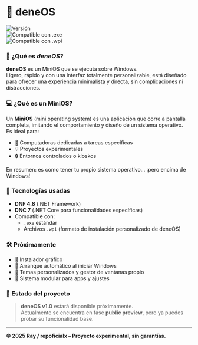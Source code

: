 # 🧠 deneOS  
![Versión](https://img.shields.io/badge/v0.1-public_preview-blue)  
![Compatible con .exe](https://img.shields.io/badge/exe-compatible-darkgreen)  
![Compatible con .wpi](https://img.shields.io/badge/wpi-compatible-skyblue)

### 📌 ¿Qué es *deneOS*?

**deneOS** es un MiniOS que se ejecuta sobre Windows.  
Ligero, rápido y con una interfaz totalmente personalizable, está diseñado para ofrecer una experiencia minimalista y directa, sin complicaciones ni distracciones.

### 💻 ¿Qué es un MiniOS?

Un **MiniOS** (mini operating system) es una aplicación que corre a pantalla completa, imitando el comportamiento y diseño de un sistema operativo.  
Es ideal para:

- 💼 Computadoras dedicadas a tareas específicas  
- 💡 Proyectos experimentales  
- 🔒 Entornos controlados o kioskos

En resumen: es como tener tu propio sistema operativo… ¡pero encima de Windows!

### 🧩 Tecnologías usadas

- **DNF 4.8** (.NET Framework)
- **DNC 7** (.NET Core para funcionalidades específicas)
- Compatible con:
  - `.exe` estándar
  - Archivos `.wpi` (formato de instalación personalizado de deneOS)

### 🛠️ Próximamente

- 🧙 Instalador gráfico
- 🔁 Arranque automático al iniciar Windows
- 🎨 Temas personalizados y gestor de ventanas propio
- 🧩 Sistema modular para apps y ajustes

### 🧪 Estado del proyecto

> **deneOS v1.0** estará disponible próximamente.  
Actualmente se encuentra en fase **public preview**, pero ya puedes probar su funcionalidad base.

---

**© 2025 Ray / repoficialx – Proyecto experimental, sin garantías.**
